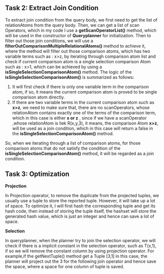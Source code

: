 ## Task 2: Extract Join Condition

To extract join condition from the query body, we first need to get the list of relationAtoms from the query body. Then, we can get a list of scan Operators, which in my code I use a **getScanOperatorList()** method, which will be used in the constructor of **Queryplanner** for initialization. Then to filter out those join conditions, we will use a **filterOutComparisonMultipleRelationalAtoms()** method to achieve it, where the method will filter out those comparison atoms, which has two variable terms such as : x>z, by iterating through comparison atom list and check if current comparison atom is a single selection comparison Atom such as : x>1, which can be achieved by using a **isSingleSelectionComparisonAtom()** method. The logic of the **isSingleSelectionComparisonAtom()** is summarized as follows:

1. It will first check if there is only one variable term in the comparison atom, if so, it means the current comparison atom is proved to be single comparison atom directly.
2. If there are two variable terms in the current comparison atom such as **x>z**, we need to make sure that, there are no scanOperators, whose relationAtom contains exactly one of the terms of the comparison term, which in this case is either **x or z** , since if we have a scanOperator ,whose relationAtom is liek R(x,y,3), it means, the comparison Atom **x>z**, will be used as a join condition, which in this case will return a false in the **isSingleSelectionComparisonAtom()** method.

So, when we iterating through a list of comparison atoms, for those comparison atoms that do not satisfy the condition of the  **isSingleSelectionComparisonAtom()** method, it will be regarded as a join condition.

## Task 3: Optimization

**Projection**

In Projection operator,  to remove the duplicate from the projected tuples,  we usually use a tuple to store the reported tuple. However, it will take up a lot of space. To optimize it, I will first hash the corresponding tuple and get its hash code, then instead of storing the tuple itself, the hashset will store the generated hash value, which is just an integer and hence can save a lot of space. 



**Selection**

In queryplanner, when the planner try to join the selection operator, we will check if there is a implicit constant in the selection operator, such as T(x,1), if so we will remove the constant column by using projection operator. For example,if the getNextTuple() method get a Tuple [3,1] in this case, the planner will project out the 3 for the following join operator and hence save the space, where a space for one column of tuple is saved.